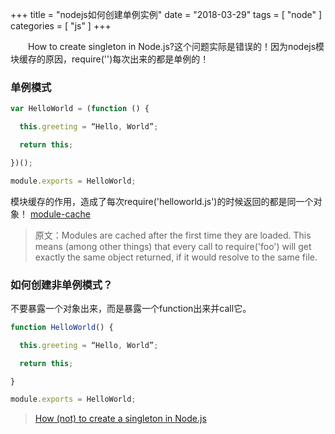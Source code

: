 +++
title = "nodejs如何创建单例实例"
date = "2018-03-29"
tags = [ "node" ]
categories = [ "js" ]
+++

　　How to create singleton in Node.js?这个问题实际是错误的！因为nodejs模块缓存的原因，require('')每次出来的都是单例的！
<!--more-->
### 单例模式

```js
var HelloWorld = (function () {

  this.greeting = “Hello, World”;

  return this;

})();

module.exports = HelloWorld;
```

模块缓存的作用，造成了每次require('helloworld.js')的时候返回的都是同一个对象！
[module-cache](https://nodejs.org/api/modules.html#modules_caching '点我访问')

>原文：Modules are cached after the first time they are loaded. This means (among other things) that every call to require('foo') will get exactly the same object returned, if it would resolve to the same file.

### 如何创建非单例模式？

不要暴露一个对象出来，而是暴露一个function出来并call它。

```js
function HelloWorld() {

  this.greeting = “Hello, World”;

  return this;

}

module.exports = HelloWorld;
```
>[How (not) to create a singleton in Node.js](https://medium.com/@iaincollins/how-not-to-create-a-singleton-in-node-js-bd7fde5361f5 '点我访问')
